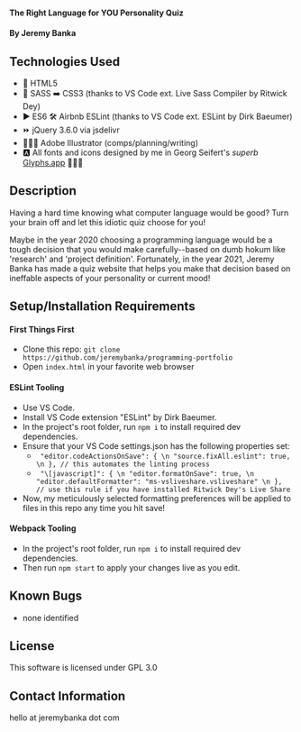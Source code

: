 #### The Right Language for YOU Personality Quiz

#### By Jeremy Banka

## Technologies Used

* 📄 HTML5
* 💅 SASS ➡️ CSS3 (thanks to VS Code ext. Live Sass Compiler by Ritwick Dey)
* ▶️ ES6 🛠 Airbnb ESLint (thanks to VS Code ext. ESLint by Dirk Baeumer)
* ⏩ jQuery 3.6.0 via jsdelivr
* 👨🏻‍🎨 Adobe Illustrator (comps/planning/writing)
* 🅰️ All fonts and icons designed by me in Georg Seifert's _superb_  [Glyphs.app](https://glyphsapp.com) 💚💚💚

## Description

Having a hard time knowing what computer language would be good? Turn your brain off and let this idiotic quiz choose for you!

Maybe in the year 2020 choosing a programming language would be a tough decision that you would make carefully--based on dumb hokum like 'research' and 'project definition'. Fortunately, in the year 2021, Jeremy Banka has made a quiz website that helps you make that decision based on ineffable aspects of your personality or current mood!

## Setup/Installation Requirements

#### First Things First
* Clone this repo: `git clone https://github.com/jeremybanka/programming-portfolio`
* Open `index.html` in your favorite web browser

#### ESLint Tooling
* Use VS Code.
* Install VS Code extension "ESLint" by Dirk Baeumer.
* In the project's root folder, run `npm i` to install required dev dependencies.
* Ensure that your VS Code settings.json has the following properties set:
  + ` "editor.codeActionsOnSave": { \n
        "source.fixAll.eslint": true, \n
      }, // this automates the linting process` 
  + ` "\[javascript]": { \n
      "editor.formatOnSave": true, \n
      "editor.defaultFormatter": "ms-vsliveshare.vsliveshare" \n
    }, // use this rule if you have installed Ritwick Dey's Live Share` 
* Now, my meticulously selected formatting preferences will be applied to files in this repo any time you hit save!

#### Webpack Tooling
* In the project's root folder, run `npm i` to install required dev dependencies.
* Then run `npm start` to apply your changes live as you edit.

## Known Bugs

* none identified

## License

This software is licensed under GPL 3.0

## Contact Information

hello at jeremybanka dot com